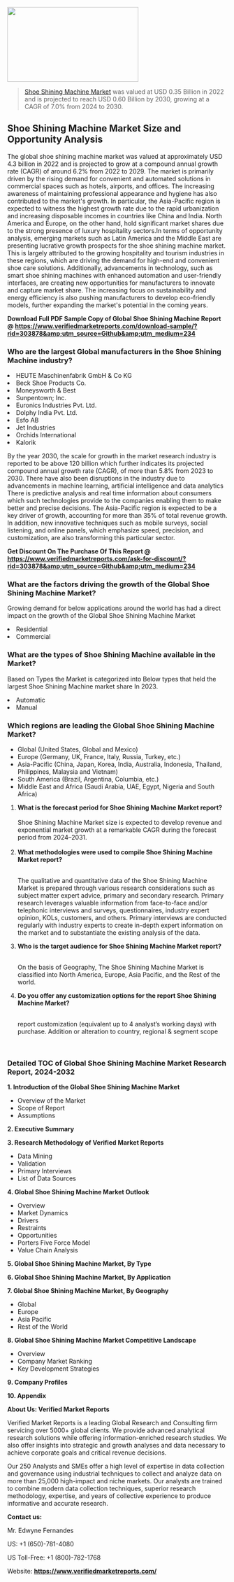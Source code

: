 <img src="https://ffe5etoiles.com/wp-content/uploads/2024/12/MST1-300x171.png" alt="" width="300" height="171" class="alignnone size-medium wp-image-20088" /><blockquote><p><p><a href="https://www.verifiedmarketreports.com/download-sample/?rid=303878&utm_source=Github&utm_medium=234" target="_blank">Shoe Shining Machine Market</a> was valued at USD 0.35 Billion in 2022 and is projected to reach USD 0.60 Billion by 2030, growing at a CAGR of 7.0% from 2024 to 2030.</p></blockquote><p><h2>Shoe Shining Machine Market Size and Opportunity Analysis</h2>The global shoe shining machine market was valued at approximately USD 4.3 billion in 2022 and is projected to grow at a compound annual growth rate (CAGR) of around 6.2% from 2022 to 2029. The market is primarily driven by the rising demand for convenient and automated solutions in commercial spaces such as hotels, airports, and offices. The increasing awareness of maintaining professional appearance and hygiene has also contributed to the market's growth. In particular, the Asia-Pacific region is expected to witness the highest growth rate due to the rapid urbanization and increasing disposable incomes in countries like China and India. North America and Europe, on the other hand, hold significant market shares due to the strong presence of luxury hospitality sectors.In terms of opportunity analysis, emerging markets such as Latin America and the Middle East are presenting lucrative growth prospects for the shoe shining machine market. This is largely attributed to the growing hospitality and tourism industries in these regions, which are driving the demand for high-end and convenient shoe care solutions. Additionally, advancements in technology, such as smart shoe shining machines with enhanced automation and user-friendly interfaces, are creating new opportunities for manufacturers to innovate and capture market share. The increasing focus on sustainability and energy efficiency is also pushing manufacturers to develop eco-friendly models, further expanding the market's potential in the coming years.</p><p class=""><strong>Download Full PDF Sample Copy of Global Shoe Shining Machine Report @ <a href="https://www.verifiedmarketreports.com/download-sample/?rid=303878&amp;utm_source=Github&amp;utm_medium=234" target="_blank">https://www.verifiedmarketreports.com/download-sample/?rid=303878&amp;utm_source=Github&amp;utm_medium=234</a></strong></p><h3 id="" class="">Who are the largest Global manufacturers in the Shoe Shining Machine industry?</h3><p><li>HEUTE Maschinenfabrik GmbH & Co KG</li><li> Beck Shoe Products Co.</li><li> Moneysworth & Best</li><li> Sunpentown; Inc.</li><li> Euronics Industries Pvt. Ltd.</li><li> Dolphy India Pvt. Ltd.</li><li> Esfo AB</li><li> Jet Industries</li><li> Orchids International</li><li> Kalorik</li></p><div class=""><div class="" dir="" data-message-author-role="" data-message-id="" data-message-model-slug=""><div class=""><div class=""><div class=""><div class="" dir="" data-message-author-role="" data-message-id="" data-message-model-slug=""><div class=""><div class=""><p>By the year 2030, the scale for growth in the market research industry is reported to be above 120 billion which further indicates its projected compound annual growth rate (CAGR), of more than 5.8% from 2023 to 2030. There have also been disruptions in the industry due to advancements in machine learning, artificial intelligence and data analytics There is predictive analysis and real time information about consumers which such technologies provide to the companies enabling them to make better and precise decisions. The Asia-Pacific region is expected to be a key driver of growth, accounting for more than 35% of total revenue growth. In addition, new innovative techniques such as mobile surveys, social listening, and online panels, which emphasize speed, precision, and customization, are also transforming this particular sector.</p><p><strong>Get Discount On The Purchase Of This Report @&nbsp; <a href="https://www.verifiedmarketreports.com/ask-for-discount/?rid=303878&amp;utm_source=Github&amp;utm_medium=234" target="_blank">https://www.verifiedmarketreports.com/ask-for-discount/?rid=303878&amp;utm_source=Github&amp;utm_medium=234</a></strong></p></div></div></div></div></div></div></div></div><h3 id="" class="">What are the factors driving the growth of the Global Shoe Shining Machine Market?</h3><p id="" class="">Growing demand for below applications around the world has had a direct impact on the growth of the Global Shoe Shining Machine Market</p><p id="" class=""><li>Residential</li><li> Commercial</li></p><h3 id="" class="">What are the types of Shoe Shining Machine available in the Market?</h3><p id="" class="">Based on Types the Market is categorized into Below types that held the largest Shoe Shining Machine market share In 2023.</p><p id="" class=""><li>Automatic</li><li> Manual</li></p><h3 id="" class="">Which regions are leading the Global Shoe Shining Machine Market?</h3><ul><li>Global (United States, Global and Mexico)</li><li>Europe (Germany, UK, France, Italy, Russia, Turkey, etc.)</li><li>Asia-Pacific (China, Japan, Korea, India, Australia, Indonesia, Thailand, Philippines, Malaysia and Vietnam)</li><li>South America (Brazil, Argentina, Columbia, etc.)</li><li>Middle East and Africa (Saudi Arabia, UAE, Egypt, Nigeria and South Africa)</li></ul><p><ol><li><strong>What is the forecast period for Shoe Shining Machine Market report?<br /></strong><br /><span data-sheets-root="1" data-sheets-value="{&quot;1&quot;:2,&quot;2&quot;:&quot;XXXX size is expected to develop revenue and exponential market growth at a remarkable CAGR during the forecast period from 2024&ndash;2030.&quot;}" data-sheets-userformat="{&quot;2&quot;:12674,&quot;4&quot;:{&quot;1&quot;:2,&quot;2&quot;:16776960},&quot;10&quot;:2,&quot;11&quot;:0,&quot;15&quot;:&quot;Arial&quot;,&quot;16&quot;:12}">Shoe Shining Machine Market size is expected to develop revenue and exponential market growth at a remarkable CAGR during the forecast period from 2024&ndash;2031.</span><br /><br /></li><li><strong>What methodologies were used to compile Shoe Shining Machine Market report?<br /><br /></strong><p>The qualitative and quantitative data of the&nbsp;Shoe Shining Machine Market is prepared through various research considerations such as subject matter expert advice, primary and secondary research. Primary research leverages valuable information from face-to-face and/or telephonic interviews and surveys, questionnaires, industry expert opinion, KOLs, customers, and others. Primary interviews are conducted regularly with industry experts to create in-depth expert information on the market and to substantiate the existing analysis of the data.&nbsp;</p></li><li><strong>Who is the target audience for Shoe Shining Machine Market report?<br /><br /></strong><p>On the basis of Geography, The&nbsp;Shoe Shining Machine Market is classified into North America, Europe, Asia Pacific, and the Rest of the world.</p></li><li><strong>Do you offer any customization options for the report Shoe Shining Machine Market?<br /><br /></strong><p>report customization (equivalent up to 4 analyst&rsquo;s working days) with purchase. Addition or alteration to country, regional &amp; segment scope</p><p>&nbsp;</p></li></ol></p><h3 id="" class="">Detailed TOC of Global Shoe Shining Machine Market Research Report, 2024-2032</h3><p id="" class=""><strong>1. Introduction of the Global Shoe Shining Machine Market</strong></p><ul><li>Overview of the Market</li><li>Scope of Report</li><li>Assumptions</li></ul><p id="" class=""><strong>2. Executive Summary</strong></p><p id="" class=""><strong>3. Research Methodology of&nbsp;Verified Market Reports</strong></p><ul><li>Data Mining</li><li>Validation</li><li>Primary Interviews</li><li>List of Data Sources</li></ul><p id="" class=""><strong>4. Global Shoe Shining Machine Market Outlook</strong></p><ul><li>Overview</li><li>Market Dynamics</li><li>Drivers</li><li>Restraints</li><li>Opportunities</li><li>Porters Five Force Model</li><li>Value Chain Analysis</li></ul><p id="" class=""><strong>5. Global Shoe Shining Machine Market, By&nbsp;Type</strong></p><p id="" class=""><strong>6. Global Shoe Shining Machine Market, By Application</strong></p><p id="" class=""><strong>7. Global Shoe Shining Machine Market, By Geography</strong></p><ul><li>Global</li><li>Europe</li><li>Asia Pacific</li><li>Rest of the World</li></ul><p id="" class=""><strong>8. Global Shoe Shining Machine Market Competitive Landscape</strong></p><ul><li>Overview</li><li>Company Market Ranking</li><li>Key Development Strategies</li></ul><p id="" class=""><strong>9. Company Profiles</strong></p><p id="" class=""><strong>10. Appendix</strong></p><p id="" class=""><strong>About Us: Verified Market Reports</strong></p><p id="" class="">Verified Market Reports is a leading Global Research and Consulting firm servicing over 5000+ global clients. We provide advanced analytical research solutions while offering information-enriched research studies. We also offer insights into strategic and growth analyses and data necessary to achieve corporate goals and critical revenue decisions.</p><p id="" class="">Our 250 Analysts and SMEs offer a high level of expertise in data collection and governance using industrial techniques to collect and analyze data on more than 25,000 high-impact and niche markets. Our analysts are trained to combine modern data collection techniques, superior research methodology, expertise, and years of collective experience to produce informative and accurate research.</p><p id="" class=""><strong>Contact us:</strong></p><p id="" class="">Mr. Edwyne Fernandes</p><p id="" class="">US: +1 (650)-781-4080</p><p id="" class="">US Toll-Free: +1 (800)-782-1768</p><p id="" class="">Website: <a target="" data-test-app-aware-link=""><strong>https://www.verifiedmarketreports.com/</strong></a></p>
